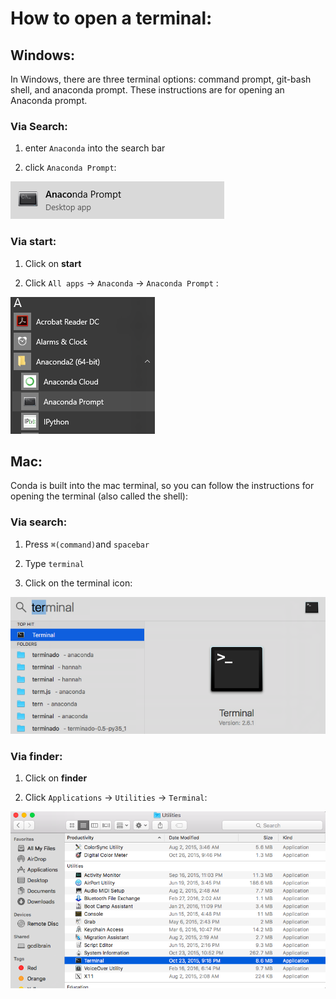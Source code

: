 How to open a terminal: 
=======================

Windows:
-----------
In Windows, there are three terminal options: command prompt, git-bash shell, and anaconda prompt. These instructions are for opening an Anaconda prompt.

### Via Search:

1) enter `Anaconda` into the search bar

2) click `Anaconda Prompt`:

![anaconda_prompt](figs/anaconda_prompt.png)

### Via start:

1) Click on __start__

2) Click `All apps` -> `Anaconda` -> `Anaconda Prompt` :

![anaconda_menu](figs/anaconda_menu.png)

Mac:
----
Conda is built into the mac terminal, so you can follow the instructions for opening the terminal (also called the shell):

### Via search:

1) Press `⌘(command)`and `spacebar`

2) Type `terminal`

3) Click on the terminal icon: 

![terminal](figs/mac_search.png)

### Via finder:
1) Click on __finder__

2) Click `Applications` -> `Utilities` -> `Terminal`:

![finder](figs/mac_finder.png)
